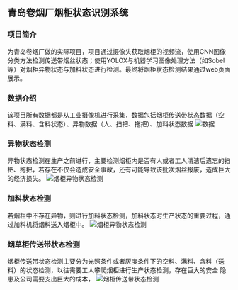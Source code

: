 ## 青岛卷烟厂烟柜状态识别系统

### 项目简介
为青岛卷烟厂做的实际项目，项目通过摄像头获取烟柜的视频流，使用CNN图像分类方法检测传送带烟丝状态；使用YOLOX与机器学习图像处理方法（如Sobel等）对烟柜异物状态与加料状态进行检测。最终将烟柜状态检测结果通过web页面展示。

### 数据介绍
该项目所有数据都是从工业摄像机进行采集，数据包括烟柜传送带状态数据（空料、满料、含料状态）、异物数据（人、扫把、拖把）、加料状态数据
![数据](https://github.com/wcyorange/Tobacco-cabinet-status-identification/tree/main/img/date1.png)

### 异物状态检测
异物状态检测在生产之前进行，主要检测烟柜内是否有人或者工人清洁后遗忘的扫把、拖把，若存在不仅会造成安全事故，还有可能导致该批次烟丝报废，造成巨大的经济损失。
![烟柜异物状态检测](https://github.com/wcyorange/Tobacco-cabinet-status-identification/tree/main/img/yiwu.png)

### 加料状态检测
若烟柜中不存在异物，则进行加料状态检测，加料状态时生产状态的重要过程，通过加料机将烟料送入烟柜中。
![烟柜异物状态检测](https://github.com/wcyorange/Tobacco-cabinet-status-identification/tree/main/img/yiwu.png)

### 烟草柜传送带状态检测
烟柜传送带状态检测主要分为光照条件或者灰度条件下的空料、满料、含料（送料）的状态检测，以往需要工人攀爬烟柜进行生产状态检测，存在巨大的安全 隐患及公司需要支出巨大的成本，
![烟柜传送带状态检测](https://github.com/wcyorange/Tobacco-cabinet-status-identification/tree/main/img/classification.png)
